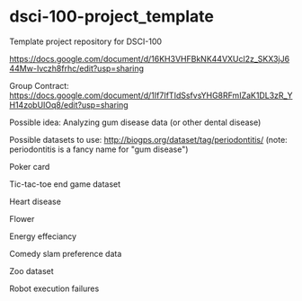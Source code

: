 # dsci-100-project_template
Template project repository for DSCI-100

https://docs.google.com/document/d/16KH3VHFBkNK44VXUcl2z_SKX3jJ644Mw-Ivczh8frhc/edit?usp=sharing

Group Contract: https://docs.google.com/document/d/1If7IfTIdSsfvsYHG8RFmIZaK1DL3zR_YH14zobUIOq8/edit?usp=sharing

Possible idea: Analyzing gum disease data (or other dental disease)

Possible datasets to use: http://biogps.org/dataset/tag/periodontitis/
(note: periodontitis is a fancy name for "gum disease")


Poker card


Tic-tac-toe end game dataset


Heart disease


Flower


Energy effeciancy


Comedy slam preference data


Zoo dataset


Robot execution failures
